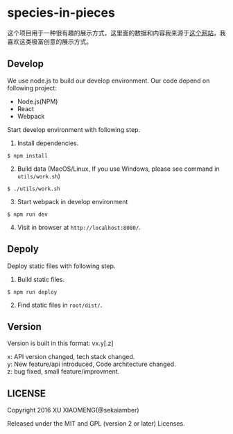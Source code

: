 # species-in-pieces

这个项目用于一种很有趣的展示方式，这里面的数据和内容我来源于[这个网站](http://species-in-pieces.com/)，我喜欢这类极富创意的展示方式。

## Develop

We use node.js to build our develop environment. Our code depend on following project:

* Node.js(NPM)
* React
* Webpack

Start develop environment with following step.

1. Install dependencies.
```shell
$ npm install
```

2. Build data (MacOS/Linux, If you use Windows, please see command in `utils/work.sh`)
```shell
$ ./utils/work.sh
```

3. Start webpack in develop environment
```shell
$ npm run dev
```

4. Visit in browser at `http://localhost:8080/`.

## Depoly

Deploy static files with following step.

1. Build static files.
```shell
$ npm run deploy
```

2. Find static files in `root/dist/`.

## Version

Version is built in this format: vx.y[.z]

x: API version changed, tech stack changed.  
y: New feature/api introduced, Code architecture changed.  
z: bug fixed, small feature/improvment.

## LICENSE

Copyright 2016 XU XIAOMENG(@sekaiamber)

Released under the MIT and GPL (version 2 or later) Licenses.
